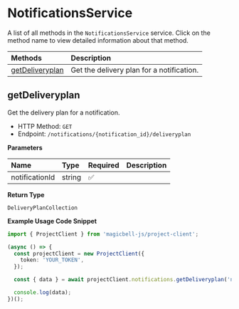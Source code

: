 # NotificationsService

A list of all methods in the `NotificationsService` service. Click on the method name to view detailed information about that method.

| Methods                             | Description                               |
| :---------------------------------- | :---------------------------------------- |
| [getDeliveryplan](#getdeliveryplan) | Get the delivery plan for a notification. |

## getDeliveryplan

Get the delivery plan for a notification.

- HTTP Method: `GET`
- Endpoint: `/notifications/{notification_id}/deliveryplan`

**Parameters**

| Name           | Type   | Required | Description |
| :------------- | :----- | :------- | :---------- |
| notificationId | string | ✅       |             |

**Return Type**

`DeliveryPlanCollection`

**Example Usage Code Snippet**

```typescript
import { ProjectClient } from 'magicbell-js/project-client';

(async () => {
  const projectClient = new ProjectClient({
    token: 'YOUR_TOKEN',
  });

  const { data } = await projectClient.notifications.getDeliveryplan('notification_id');

  console.log(data);
})();
```
